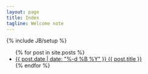 ```yaml
---
layout: page
title: Index
tagline: Welcome note
---
```

{% include JB/setup %}

<ul class="blank-list">
	{% for post in site.posts %}
		<li>
	   		<a href="{{ post.url }}">
	   			<time>{{ post.date | date: "%-d %B %Y" }}</time>
	   			{{ post.title }}
	    	</a>
	    </li>
	{% endfor %}
</ul>

